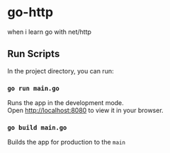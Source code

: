 # go-http

when i learn go with net/http

## Run Scripts
In the project directory, you can run:

### `go run main.go`

Runs the app in the development mode.\
Open [http://localhost:8080](http://localhost:8080) to view it in your browser.

### `go build main.go`
Builds the app for production to the `main`
